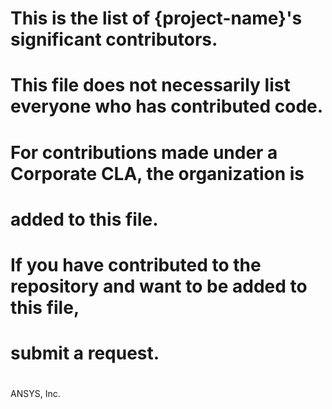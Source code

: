 # This is the list of {project-name}'s significant contributors.
#
# This file does not necessarily list everyone who has contributed code.
#
# For contributions made under a Corporate CLA, the organization is
# added to this file.
#
# If you have contributed to the repository and want to be added to this file,
# submit a request.
#
#
ANSYS, Inc.